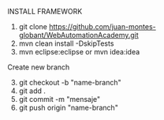 INSTALL FRAMEWORK

1. git clone https://github.com/juan-montes-globant/WebAutomationAcademy.git
2. mvn clean install -DskipTests
3. mvn eclipse:eclipse or mvn idea:idea

Create new branch

3. git checkout -b "name-branch"
4. git add .
5. git commit -m "mensaje"
6. git push origin "name-branch"
